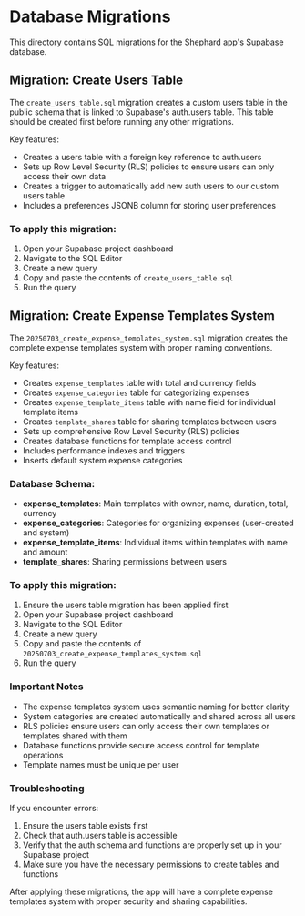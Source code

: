 # Database Migrations

This directory contains SQL migrations for the Shephard app's Supabase database.

## Migration: Create Users Table

The `create_users_table.sql` migration creates a custom users table in the public schema that is linked to Supabase's auth.users table. This table should be created first before running any other migrations.

Key features:

- Creates a users table with a foreign key reference to auth.users
- Sets up Row Level Security (RLS) policies to ensure users can only access their own data
- Creates a trigger to automatically add new auth users to our custom users table
- Includes a preferences JSONB column for storing user preferences

### To apply this migration:

1. Open your Supabase project dashboard
2. Navigate to the SQL Editor
3. Create a new query
4. Copy and paste the contents of `create_users_table.sql`
5. Run the query

## Migration: Create Expense Templates System

The `20250703_create_expense_templates_system.sql` migration creates the complete expense templates system with proper naming conventions.

Key features:

- Creates `expense_templates` table with total and currency fields
- Creates `expense_categories` table for categorizing expenses
- Creates `expense_template_items` table with name field for individual template items
- Creates `template_shares` table for sharing templates between users
- Sets up comprehensive Row Level Security (RLS) policies
- Creates database functions for template access control
- Includes performance indexes and triggers
- Inserts default system expense categories

### Database Schema:

- **expense_templates**: Main templates with owner, name, duration, total, currency
- **expense_categories**: Categories for organizing expenses (user-created and system)
- **expense_template_items**: Individual items within templates with name and amount
- **template_shares**: Sharing permissions between users

### To apply this migration:

1. Ensure the users table migration has been applied first
2. Open your Supabase project dashboard
3. Navigate to the SQL Editor
4. Create a new query
5. Copy and paste the contents of `20250703_create_expense_templates_system.sql`
6. Run the query

### Important Notes

- The expense templates system uses semantic naming for better clarity
- System categories are created automatically and shared across all users
- RLS policies ensure users can only access their own templates or templates shared with them
- Database functions provide secure access control for template operations
- Template names must be unique per user

### Troubleshooting

If you encounter errors:

1. Ensure the users table exists first
2. Check that auth.users table is accessible
3. Verify that the auth schema and functions are properly set up in your Supabase project
4. Make sure you have the necessary permissions to create tables and functions

After applying these migrations, the app will have a complete expense templates system with proper security and sharing capabilities.
